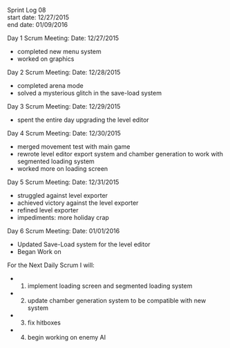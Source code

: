 Sprint Log 08 <br>
start date: 12/27/2015 <br>
end date: 01/09/2016 <br>

Day 1 Scrum Meeting:
Date: 12/27/2015
 - completed new menu system
 - worked on graphics

Day 2 Scrum Meeting:
Date: 12/28/2015
 - completed arena mode
 - solved a mysterious glitch in the save-load system

Day 3 Scrum Meeting:
Date: 12/29/2015
 - spent the entire day upgrading the level editor
 
Day 4 Scrum Meeting:
Date: 12/30/2015
 - merged movement test with main game
 - rewrote level editor export system and chamber generation to work with segmented loading system
 - worked more on loading screen

Day 5 Scrum Meeting:
Date: 12/31/2015
 - struggled against level exporter
 - achieved victory against the level exporter
 - refined level exporter
 - impediments: more holiday crap
 
Day 6 Scrum Meeting:
Date: 01/01/2016
 - Updated Save-Load system for the level editor
 - Began Work on 

For the Next Daily Scrum I will:
 - 1. implement loading screen and segmented loading system
 - 2. update chamber generation system to be compatible with new system
 - 3. fix hitboxes
 - 4. begin working on enemy AI
